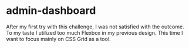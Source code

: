 # admin-dashboard
After my first try with this challenge, I was not satisfied with the outcome. To my taste I utilized too much Flexbox in my previous design. This time I want to focus mainly on CSS Grid as a tool.